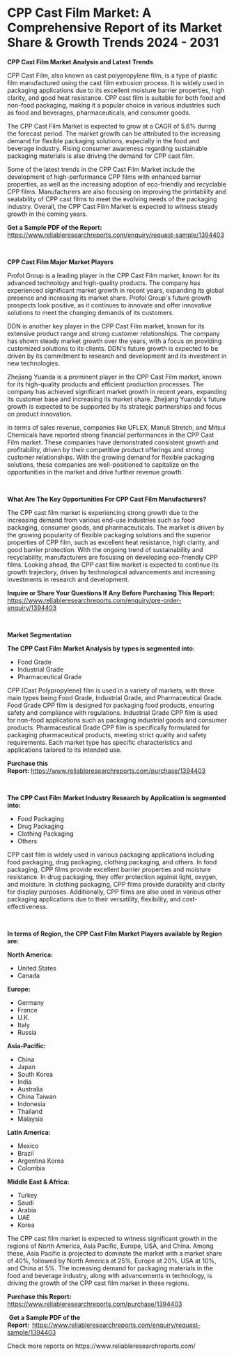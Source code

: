 <p><h1>CPP Cast Film Market: A Comprehensive Report of its Market Share & Growth Trends 2024 - 2031</h1></p><p><strong>CPP Cast Film Market Analysis and Latest Trends</strong></p>
<p><p>CPP Cast Film, also known as cast polypropylene film, is a type of plastic film manufactured using the cast film extrusion process. It is widely used in packaging applications due to its excellent moisture barrier properties, high clarity, and good heat resistance. CPP cast film is suitable for both food and non-food packaging, making it a popular choice in various industries such as food and beverages, pharmaceuticals, and consumer goods.</p><p>The CPP Cast Film Market is expected to grow at a CAGR of 5.6% during the forecast period. The market growth can be attributed to the increasing demand for flexible packaging solutions, especially in the food and beverage industry. Rising consumer awareness regarding sustainable packaging materials is also driving the demand for CPP cast film.</p><p>Some of the latest trends in the CPP Cast Film Market include the development of high-performance CPP films with enhanced barrier properties, as well as the increasing adoption of eco-friendly and recyclable CPP films. Manufacturers are also focusing on improving the printability and sealability of CPP cast films to meet the evolving needs of the packaging industry. Overall, the CPP Cast Film Market is expected to witness steady growth in the coming years.</p></p>
<p><strong>Get a Sample PDF of the Report:&nbsp;</strong> <a href="https://www.reliableresearchreports.com/enquiry/request-sample/1394403">https://www.reliableresearchreports.com/enquiry/request-sample/1394403</a></p>
<p>&nbsp;</p>
<p><strong>CPP Cast Film Major Market Players</strong></p>
<p><p>Profol Group is a leading player in the CPP Cast Film market, known for its advanced technology and high-quality products. The company has experienced significant market growth in recent years, expanding its global presence and increasing its market share. Profol Group's future growth prospects look positive, as it continues to innovate and offer innovative solutions to meet the changing demands of its customers.</p><p>DDN is another key player in the CPP Cast Film market, known for its extensive product range and strong customer relationships. The company has shown steady market growth over the years, with a focus on providing customized solutions to its clients. DDN's future growth is expected to be driven by its commitment to research and development and its investment in new technologies.</p><p>Zhejiang Yuanda is a prominent player in the CPP Cast Film market, known for its high-quality products and efficient production processes. The company has achieved significant market growth in recent years, expanding its customer base and increasing its market share. Zhejiang Yuanda's future growth is expected to be supported by its strategic partnerships and focus on product innovation.</p><p>In terms of sales revenue, companies like UFLEX, Manuli Stretch, and Mitsui Chemicals have reported strong financial performances in the CPP Cast Film market. These companies have demonstrated consistent growth and profitability, driven by their competitive product offerings and strong customer relationships. With the growing demand for flexible packaging solutions, these companies are well-positioned to capitalize on the opportunities in the market and drive further revenue growth.</p></p>
<p>&nbsp;</p>
<p><strong>What Are The Key Opportunities For CPP Cast Film Manufacturers?</strong></p>
<p><p>The CPP cast film market is experiencing strong growth due to the increasing demand from various end-use industries such as food packaging, consumer goods, and pharmaceuticals. The market is driven by the growing popularity of flexible packaging solutions and the superior properties of CPP film, such as excellent heat resistance, high clarity, and good barrier protection. With the ongoing trend of sustainability and recyclability, manufacturers are focusing on developing eco-friendly CPP films. Looking ahead, the CPP cast film market is expected to continue its growth trajectory, driven by technological advancements and increasing investments in research and development.</p></p>
<p><strong>Inquire or Share Your Questions If Any Before Purchasing This Report:</strong> <a href="https://www.reliableresearchreports.com/enquiry/pre-order-enquiry/1394403">https://www.reliableresearchreports.com/enquiry/pre-order-enquiry/1394403</a></p>
<p>&nbsp;</p>
<p><strong>Market Segmentation</strong></p>
<p><strong>The CPP Cast Film Market Analysis by types is segmented into:</strong></p>
<p><ul><li>Food Grade</li><li>Industrial Grade</li><li>Pharmaceutical Grade</li></ul></p>
<p><p>CPP (Cast Polypropylene) film is used in a variety of markets, with three main types being Food Grade, Industrial Grade, and Pharmaceutical Grade. Food Grade CPP film is designed for packaging food products, ensuring safety and compliance with regulations. Industrial Grade CPP film is used for non-food applications such as packaging industrial goods and consumer products. Pharmaceutical Grade CPP film is specifically formulated for packaging pharmaceutical products, meeting strict quality and safety requirements. Each market type has specific characteristics and applications tailored to its intended use.</p></p>
<p><strong>Purchase this Report:&nbsp;</strong><a href="https://www.reliableresearchreports.com/purchase/1394403">https://www.reliableresearchreports.com/purchase/1394403</a></p>
<p>&nbsp;</p>
<p><strong>The CPP Cast Film Market Industry Research by Application is segmented into:</strong></p>
<p><ul><li>Food Packaging</li><li>Drug Packaging</li><li>Clothing Packaging</li><li>Others</li></ul></p>
<p><p>CPP cast film is widely used in various packaging applications including food packaging, drug packaging, clothing packaging, and others. In food packaging, CPP films provide excellent barrier properties and moisture resistance. In drug packaging, they offer protection against light, oxygen, and moisture. In clothing packaging, CPP films provide durability and clarity for display purposes. Additionally, CPP films are also used in various other packaging applications due to their versatility, flexibility, and cost-effectiveness.</p></p>
<p>&nbsp;</p>
<p><strong>In terms of Region, the CPP Cast Film Market Players available by Region are:</strong></p>
<p>
    <p> <strong> North America: </strong>
        <ul>
            <li>United States</li>
            <li>Canada</li>
        </ul>
        </p> 
    <p> <strong> Europe: </strong>
        <ul>
            <li>Germany</li>
            <li>France</li>
            <li>U.K.</li>
            <li>Italy</li>
            <li>Russia</li>
        </ul>
        </p> 
    <p> <strong> Asia-Pacific: </strong>
        <ul>
            <li>China</li>
            <li>Japan</li>
            <li>South Korea</li>
            <li>India</li>
            <li>Australia</li>
            <li>China Taiwan</li>
            <li>Indonesia</li>
            <li>Thailand</li>
            <li>Malaysia</li>
        </ul>
        </p> 
    <p> <strong> Latin America: </strong>
        <ul>
            <li>Mexico</li>
            <li>Brazil</li>
            <li>Argentina Korea</li>
            <li>Colombia</li>
        </ul>
        </p> 
    <p> <strong> Middle East & Africa: </strong>
        <ul>
            <li>Turkey</li>
            <li>Saudi</li>
            <li>Arabia</li>
            <li>UAE</li>
            <li>Korea</li>
        </ul>
    </p>
    </p>
<p><p>The CPP cast film market is expected to witness significant growth in the regions of North America, Asia Pacific, Europe, USA, and China. Among these, Asia Pacific is projected to dominate the market with a market share of 40%, followed by North America at 25%, Europe at 20%, USA at 10%, and China at 5%. The increasing demand for packaging materials in the food and beverage industry, along with advancements in technology, is driving the growth of the CPP cast film market in these regions.</p></p>
<p><strong>Purchase this Report: </strong><a href="https://www.reliableresearchreports.com/purchase/1394403">https://www.reliableresearchreports.com/purchase/1394403</a></p>
<p>&nbsp;<strong>Get a Sample PDF of the Report:&nbsp;&nbsp;</strong><a href="https://www.reliableresearchreports.com/enquiry/request-sample/1394403">https://www.reliableresearchreports.com/enquiry/request-sample/1394403</a></p>
<p><strong></strong></p>
<p>Check more reports on https://www.reliableresearchreports.com/</p>